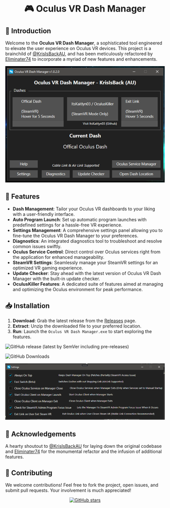 <div align="center">

# 🎮 Oculus VR Dash Manager

</div>

## 🚀 Introduction

Welcome to the **Oculus VR Dash Manager**, a sophisticated tool engineered to elevate the user experience on Oculus VR devices. This project is a brainchild of [@KrisIsBackAU](https://github.com/KrisIsBackAU), and has been meticulously refactored by [Eliminater74](https://github.com/Eliminater74) to incorporate a myriad of new features and enhancements.

<div align="center">

![Main Interface](https://github.com/DevOculus-Meta-Quest/Oculus-VR-Dash-Manager/blob/Main/Main.PNG)

</div>

## 🌟 Features

- **Dash Management**: Tailor your Oculus VR dashboards to your liking with a user-friendly interface.
- **Auto Program Launch**: Set up automatic program launches with predefined settings for a hassle-free VR experience.
- **Settings Management**: A comprehensive settings panel allowing you to fine-tune the Oculus VR Dash Manager to your preferences.
- **Diagnostics**: An integrated diagnostics tool to troubleshoot and resolve common issues swiftly.
- **Oculus Service Control**: Direct control over Oculus services right from the application for enhanced manageability.
- **SteamVR Settings**: Seamlessly manage your SteamVR settings for an optimized VR gaming experience.
- **Update Checker**: Stay ahead with the latest version of Oculus VR Dash Manager with the built-in update checker.
- **OculusKiller Features**: A dedicated suite of features aimed at managing and optimizing the Oculus environment for peak performance.

## 📥 Installation

1. **Download**: Grab the latest release from the [Releases](https://github.com/DevOculus-Meta-Quest/Oculus-VR-Dash-Manager/releases) page.
2. **Extract**: Unzip the downloaded file to your preferred location.
3. **Run**: Launch the `Oculus VR Dash Manager.exe` to start exploring the features.

![GitHub release (latest by SemVer including pre-releases)](https://img.shields.io/github/downloads/DevOculus-Meta-Quest/Oculus-VR-Dash-Manager/total)

![GitHub Downloads](https://img.shields.io/github/release-date/DevOculus-Meta-Quest/Oculus-VR-Dash-Manager?style=plastic)

<div align="center">

![Settings Interface](https://github.com/DevOculus-Meta-Quest/Oculus-VR-Dash-Manager/blob/Main/Settings.PNG)

</div>

## 🙏 Acknowledgements

A hearty shoutout to [@KrisIsBackAU](https://github.com/KrisIsBackAU) for laying down the original codebase and [Eliminater74](https://github.com/Eliminater74) for the monumental refactor and the infusion of additional features.

## 🤝 Contributing

We welcome contributions! Feel free to fork the project, open issues, and submit pull requests. Your involvement is much appreciated!

<div align="center">

[![GitHub stars](https://img.shields.io/github/stars/DevOculus-Meta-Quest/Oculus-VR-Dash-Manager.svg?style=social&label=Star&maxAge=2592000)](https://github.com/DevOculus-Meta-Quest/Oculus-VR-Dash-Manager/stargazers/)

</div>
